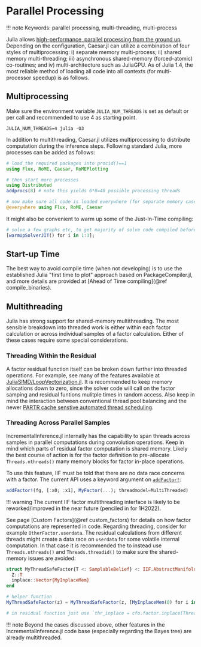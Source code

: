 # Parallel Processing

!!! note
    Keywords: parallel processing, multi-threading, multi-process

Julia allows [high-performance, parallel processing from the ground up](https://docs.julialang.org/en/v1/manual/parallel-computing/).  Depending on the configuration, Caesar.jl can utilize a combination of four styles of multiprocessing: i) separate memory multi-process; ii) shared memory multi-threading; iii) asynchronous shared-memory (forced-atomic) co-routines; and iv) multi-architecture such as JuliaGPU.  As of Julia 1.4, the most reliable method of loading all code into all contexts (for multi-processor speedup) is as follows.

## Multiprocessing

Make sure the environment variable `JULIA_NUM_THREADS` is set as default or per call and recommended to use 4 as starting point.
```
JULIA_NUM_THREADS=4 julia -O3
```

In addition to multithreading, Caesar.jl utilizes multiprocessing to distribute computation during the inference steps.  Following standard Julia, more processes can be added as follows:
```julia
# load the required packages into procid()==1
using Flux, RoME, Caesar, RoMEPlotting

# then start more processes
using Distributed
addprocs(8) # note this yields 6*8=40 possible processing threads

# now make sure all code is loaded everywhere (for separate memory cases)
@everywhere using Flux, RoME, Caesar
```

It might also be convenient to warm up some of the Just-In-Time compiling:
```julia
# solve a few graphs etc, to get majority of solve code compiled before running a robot.
[warmUpSolverJIT() for i in 1:3];
```

## Start-up Time

The best way to avoid compile time (when not developing) is to use the established Julia "first time to plot" approach based on PackageCompiler.jl, and more details are provided at [Ahead of Time compiling](@ref compile_binaries).

## Multithreading

Julia has strong support for shared-memory multithreading.  The most sensible breakdown into threaded work is either within each factor calculation or across individual samples of a factor calculation.  Either of these cases require some special considerations.

### Threading Within the Residual

A factor residual function itself can be broken down further into threaded operations.  For example, see many of the features available at [JuliaSIMD/LoopVectorization.jl](https://github.com/JuliaSIMD/LoopVectorization.jl).  It is recommended to keep memory allocations down to zero, since the solver code will call on the factor samping and residual funtions mulitple times in random access.  Also keep in mind the interaction between conventional thread pool balancing and the newer [PARTR cache senstive automated thread scheduling](https://julialang.org/blog/2019/07/multithreading/).

### Threading Across Parallel Samples

IncrementalInference.jl internally has the capability to span threads across samples in parallel computations during convolution operations.  Keep in mind which parts of residual factor computation is shared memory.  Likely the best course of action is for the factor definition to pre-allocate `Threads.nthreads()` many memory blocks for factor in-place operations.

To use this feature, IIF must be told that there are no data race concerns with a factor.  The current API uses a keyword argument on [`addFactor!`](@ref):
```julia
addFactor!(fg, [:x0; :x1], MyFactor(...); threadmodel=MultiThreaded)
```

!!! warning
    The current IIF factor multithreading interface is likely to be reworked/improved in the near future (penciled in for 1H2022).

See page [Custom Factors](@ref custom_factors) for details on how factor computations are represented in code.  Regarding threading, consider for example `OtherFactor.userdata`.  The residual calculations from different threads might create a data race on `userdata` for some volatile internal computation.  In that case it is recommended the to instead use `Threads.nthreads()` and `Threads.threadid()` to make sure the shared-memory issues are avoided:
```julia
struct MyThreadSafeFactor{T <: SamplableBelief} <: IIF.AbstractManifoldMinimize
  Z::T
  inplace::Vector{MyInplaceMem}
end

# helper function
MyThreadSafeFactor(z) = MyThreadSafeFactor(z, [MyInplaceMem(0) for i in 1:Threads.nthreads()])

# in residual function just use `thr_inplace = cfo.factor.inplace[Threads.threadid()]`
```

!!! note
    Beyond the cases discussed above, other features in the IncrementalInference.jl code base (especially regarding the Bayes tree) are already multithreaded.
